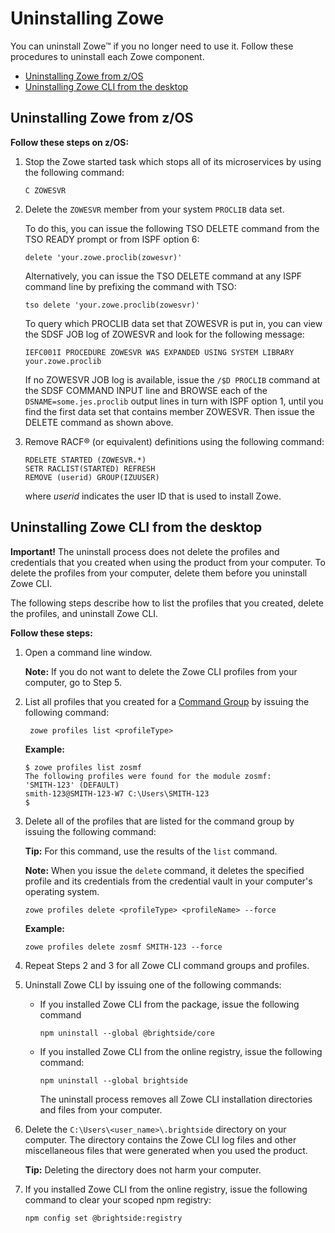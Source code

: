 # Uninstalling Zowe

You can uninstall Zowe&trade; if you no longer need to use it. Follow these procedures to uninstall each Zowe component.

- [Uninstalling  Zowe from z/OS](#uninstalling-zowe-from-z-os)
- [Uninstalling Zowe CLI from the desktop](#uninstalling-zowe-cli-from-the-desktop)

## Uninstalling Zowe from z/OS

**Follow these steps on z/OS:**

1.  Stop the Zowe started task which stops all of its microservices by using the following command:

    ```
    C ZOWESVR
    ```

2.  Delete the `ZOWESVR` member from your system `PROCLIB` data set.

    To do this, you can issue the following TSO DELETE command from the TSO READY prompt or from ISPF option 6:

    ```
    delete 'your.zowe.proclib(zowesvr)'
    ```

    Alternatively, you can issue the TSO DELETE command at any ISPF command line by prefixing the command with TSO:

    ```
    tso delete 'your.zowe.proclib(zowesvr)'
    ```

    To query which PROCLIB data set that ZOWESVR is put in, you can view the SDSF JOB log of ZOWESVR and look for the following message:  

    ```
    IEFC001I PROCEDURE ZOWESVR WAS EXPANDED USING SYSTEM LIBRARY your.zowe.proclib
    ```

    If no ZOWESVR JOB log is available, issue the `/$D PROCLIB` command at the SDSF COMMAND INPUT line and BROWSE each of the `DSNAME=some.jes.proclib` output lines in turn with ISPF option 1, until you find the first data set that contains member ZOWESVR. Then issue the DELETE command as shown above.

3.  Remove RACF® \(or equivalent\) definitions using the following command:

    ```
    RDELETE STARTED (ZOWESVR.*)
    SETR RACLIST(STARTED) REFRESH
    REMOVE (userid) GROUP(IZUUSER)
    ```

    where _userid_ indicates the user ID that is used to install Zowe.

## Uninstalling Zowe CLI from the desktop

**Important\!** The uninstall process does not delete the profiles and credentials that you created when using the product from your computer. To delete the profiles from your computer, delete them before you uninstall Zowe CLI.

The following steps describe how to list the profiles that you created, delete the profiles, and uninstall Zowe CLI.

**Follow these steps:**

1.  Open a command line window. 

    **Note:** If you do not want to delete the Zowe CLI profiles from your computer, go to Step 5.

2.  List all profiles that you created for a [Command Group](cli-usingcli#zowe-cli-command-groups) by issuing the following command:

    ```
     zowe profiles list <profileType>
    ```
    **Example:**

    ```
    $ zowe profiles list zosmf
    The following profiles were found for the module zosmf:
    'SMITH-123' (DEFAULT)
    smith-123@SMITH-123-W7 C:\Users\SMITH-123
    $
    ```

3.  Delete all of the profiles that are listed for the command group by issuing the following command: 

    **Tip:** For this command, use the results of the `list`
    command.    

    **Note:** When you issue the `delete` command, it deletes the
    specified profile and its credentials from the credential vault in your computer's operating system.

    ```
    zowe profiles delete <profileType> <profileName> --force  
    ```
      **Example:**

    ```
    zowe profiles delete zosmf SMITH-123 --force
    ```

4.  Repeat Steps 2 and 3 for all Zowe CLI command groups and profiles.

5.  Uninstall Zowe CLI by issuing one of the following commands:

    - If you installed Zowe CLI from the package, issue the following command

        ```
        npm uninstall --global @brightside/core
        ```

    - If you installed Zowe CLI from the online registry, issue the following command:
    
        ```
        npm uninstall --global brightside
        ```

        The uninstall process removes all Zowe CLI installation directories and files from your computer.

6. Delete the `C:\Users\<user_name>\.brightside` directory on your computer. The directory contains the Zowe CLI log files and other miscellaneous files that were generated when you used the product.

    **Tip:** Deleting the directory does not harm your computer.

7.  If you installed Zowe CLI from the online registry, issue the following command to clear your scoped npm registry:

    ```
    npm config set @brightside:registry
    ```
